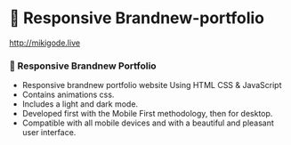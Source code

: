 # 💼 Responsive Brandnew-portfolio
http://mikigode.live
### 💼 Responsive Brandnew Portfolio

- Responsive brandnew portfolio website Using HTML CSS & JavaScript
- Contains animations css.
- Includes a light and dark mode.
- Developed first with the Mobile First methodology, then for desktop.
- Compatible with all mobile devices and with a beautiful and pleasant user interface.
